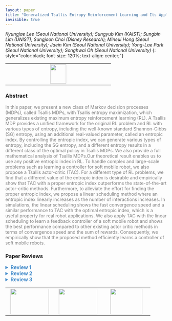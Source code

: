 ```yaml
---
layout: paper
title: "Generalized Tsallis Entropy Reinforcement Learning and Its Application to Soft Mobile Robots"
invisible: true
---
```

*Kyungjae Lee (Seoul National University); Sungyub Kim (KAIST); Sungbin Lim (UNIST); Sungjoon Choi (Disney Research); Mineui Hong (Seoul National University); Jaein Kim (Seoul National University); Yong-Lae Park (Seoul National University); Songhwai Oh (Seoul National University)*
{: style="color:black; font-size: 120%; text-align: center;"}

<table width="20%"> <tr>
<td style="width: 20%; text-align: center;"><a href="http://www.roboticsproceedings.org/rss16/p036.pdf"><img src="{{ site.baseurl }}/images/paper_link.png"
width = "50"  height = "60"/> </a> </td>

</tr></table>

### Abstract
<html><p style="color:gray; font-size: 100%; text-align: justified;">
In this paper, we present a new class of Markov decision processes (MDPs), called Tsallis MDPs, with Tsallis entropy maximization, which generalizes existing maximum entropy reinforcement learning (RL). A Tsallis MDP provides a unified framework for the original RL problem and RL with various types of entropy, including the well-known standard Shannon-Gibbs (SG) entropy, using an additional real-valued parameter, called an entropic index. By controlling the entropic index, we can generate various types of entropy, including the SG entropy, and a different entropy results in a different class of the optimal policy in Tsallis MDPs. We also provide a full mathematical analysis of Tsallis MDPs.Our theoretical result enables us to use any positive entropic index in RL. To handle complex and large-scale problems such as learning a controller for soft mobile robot, we also propose a Tsallis actor-critic (TAC). For a different type of RL problems, we find that a different value of the entropic index is desirable and empirically show that TAC with a proper entropic index outperforms the state-of-the-art actor-critic methods. Furthermore, to alleviate the effort for finding the proper entropic index, we propose a linear scheduling method where an entropic index linearly increases as the number of interactions increases. In simulations, the linear scheduling shows the fast convergence speed and a similar performance to TAC with the optimal entropic index, which is a useful property for real robot applications. We also apply TAC with the linear scheduling to learn a feedback controller of a soft mobile robot and shows the best performance compared to other existing actor critic methods in terms of convergence speed and the sum of rewards. Consequently, we empirically show that the proposed method efficiently learns a controller of soft mobile robots.
</p></html>

### Paper Reviews
<details><summary style="font-size:110%; color:#438BCA; cursor: pointer;"><b> Review 1</b></summary>
<p style="color:gray; font-size: 100%; text-align: justified; white-space: pre-line">
Entropy-based methods are very popular in RL due to improved exploration, stability and performance. As a result, improvements to them would have great impact. Changing the form of the entropy term seems like one promising way of improvement. 

The paper is predominately a theory paper. The main contribution (from my perspective) is formalizing the Tsallis MDP and proving convergence of the methods. This is a solid contribution. 

The theory would not be particularly helpful if it couldn't be used in the algorithms and if those algorithms didn't improve performance. Thankfully, Tsallis entropy can be naturally incorporated into methods such as SAC. I see this simplicity of extension as a benefit as it could widen usage. 

Similarly, the experiments show improved performance of SAC and other actor-critic methods in almost all domains. They also show robustness with different alpha values and their scheduled entropy method also performs well. 

The real robot experiments (and part of the story of the paper) is focused on soft robotics. This is a fine domain, but is motivated by the need to have better exploration due to the properties of the soft robots. Sure, but other exploration methods could be used here instead (e.g., Bayesian, curiosity). Therefore, it isn't really clear what the robot experiments add over the simulation results. 

The paper is generally well written, but there are a number of typos that should be corrected. 
</p> </details>

<details><summary style="font-size:110%; color:#438BCA; cursor: pointer;"><b> Review 2</b></summary>
<p style="color:gray; font-size: 100%; text-align: justified; white-space: pre-line">
1. I find the paper well-written and well-developed. I am excited about the annealing of the Tsallis entropy parameter during training to reduce the entropic regularization in a controller manner. In this context, I also find the performance bound in Theorem 7 useful. There are potential connections of this idea with proximal algorithms https://link.springer.com/article/10.1007/s40687-018-0148-y. 

2. This paper seems like a direct application of the Tsallis entropy to the existing theory of regularized MDPs (reference 21 in the paper) and RL algorithms. The novelty is therefore marginal.

3. The experiments in Fig. 4 have a very large variance in some cases, how is one to understand their importance? It is also surprising that the TD3 algorithm gets zero returns for Humanoid-v2. It has been recently recognized that entropic regularization may not effective in these benchmarks, e.g., https://spinningup.openai.com/en/latest/spinningup/bench.html. Can you discuss how the Tsallis entropy-based regularization may be better in practice?
</p> </details>

<details><summary style="font-size:110%; color:#438BCA; cursor: pointer;"><b> Review 3</b></summary>
<p style="color:gray; font-size: 100%; text-align: justified; white-space: pre-line">
Summary

Many reinforcement learning method use some kind of entropy regularisation. This usually employs a Shannon-Gibbs entropy term, although the sparse Tsallis entropy has also been used. This work generalises both and employs Tsallis entropy, which is a family of functionals parametrised by q for which Shanon Gibbs (q=1) and sparse Tsallis (q=2) are special cases. The paper finds that by properly tuning the additional parameter, or by defining a curriculum over it that slowly goes from q=1 to q=2, they can often outperform various variants that employ Shanon-Gibbs entropy. This is demonstrated both on simulated MuJoCo environments as well as a hard to control real-robot system. 

Technical Quality

The paper proposes a technically solid algorithm, and show how its qualities both in theoretical proofs as well as in empirical demonstrations. These seem well executed. The proofs, however, are 11+ pages of dense content separate from the main material of the paper, and as such I cannot review them in detail. Perhaps this indicate that the paper would be more suitable for another venue where the proofs could take the spotlight rather than being relegated to supplementary material. 
Some relatively minor remarks on technical quality:
-> It doesn’t become very clear why Tsallis entropy works better then SG Entropy. The paper discusses stronger / less strong regularization (more or less stochasticity), but if this was the whole story one would image that having a curriculum for the “alpha” coefficient or for the minimum entropy (in something like SAC-AEA) should get similar results. It remains an open question what ‘above’ just making the regularisation less strong causes the difference. 
-> Optimal solution for entropy-regularised learning attributed to a bunch of papers from the last couple of years, but it is skipping the older work from Peters et al. which focuses on the relative entropy (e.g. Peters et al., Relative Entropy Policy Search, AAAI 2010). 


Novelty, Significance, Relevance
My main concern about the paper is whether this is really a robotics paper. The topic of efficient reinforcement learning is relevant to the robotics community, and the method is tested on a real robot (which is actually an interesting system, see below). However, the main contribution of the paper seem the theoretical proofs on machine learning and the simulation studies. 
Whenever we add a hyperparameter, we expect that it can be tuned such that it improve performance. What makes this paper stronger is that the curriculum seems to be valid across multiple environment, potentially avoiding an extra tuning step. I would thus consider the results to be somewhat significant. 
I haven’t seen Tsallis entropy used in reinforcement learning before, so I would consider the method quite novel. The robot task used is also quite interesting and as the task would be challenging for traditional control it is a good motivation to use a learning approach. 

Clarity
The structure of the manuscript is mostly good. There are a couple of minor grammar errors in the manuscript (see below for some examples) and there are a couple of sentences which seem quite cryptic (again, some examples provided below). The list below is not meant to be exhaustive, and a good proofreading pass should be performed. 
The description of the robot platform in VI.B is brief to the point of being hard to understand. Wouldn’t it be better to refer to a more complete description elsewhere (appendix or another paper)?

Minor issues: 
-“the trial and error” -> trial and error
-“of policy” -> of the policy
-“whose element is a probability” -> there seems to be a noun missing?
-“an MDP with the maximum Tsallis entropy” -> I’m guessing the performance of a *policy* that maximises (3) is meant? That is, not just Tsallis entropy but the sum of this entropy with the reward?
-I wasn’t sure what is meant by “Since updating J_phi requires to compute a stochastic gradient, we use a reparametrization trick […] instead of a score function estimation”. Using a score function estimator also results in a stochastic gradient. There are many reasons why you might prefer a reparametrization gradient, but needing a stochastic gradient doesn’t seem to be one of them. 
-In Section VI.C. theta_t isn’t defined where it is first used
-The vertical axis of the plots are slightly different, making it a bit harder than necessary to compare lines between e.g. 3a, 3b, 3c, 3d. 
-Some of the equations where the re-parametrization trick is used do not seem quite right. For example, in VII.A, consider the equation directly following “the gradient fo the Tsallis entropy becomes”. This would be completely correct if the expectation is taken with respect to \epsilon and a is replaced everywhere with f(a; \epsilon), with f indicating the reparametrization. The current notation hides the dependence of a on \epsilon in the gradient term on the right. 
-The words “proportional” and “inverse proportional” seem to be used a bit loosely in VII.A. (basically stating that \pi^2 is proportional to \pi?) 

</p> </details>

<table width="100%"><tr><td style="width: 30%; text-align: center;"><a href="{{ site.baseurl }}/program/papers/35"> <img src="{{ site.baseurl }}/images/previous_icon.png" width = "120"  height = "80"/> </a> </td>

<td style="width: 30%; text-align: center;"><a href="{{ site.baseurl }}/program/papers"> <img src="{{ site.baseurl }}/images/overview_icon.png" width = "120"  height = "80"/> </a> </td> 

<td style="width: 30%; text-align: center;"><a href="{{ site.baseurl }}/program/papers/37"> <img src="{{ site.baseurl }}/images/next_icon.png" width = "100"  height = "80"/> </a> </td> 

</tr></table>

